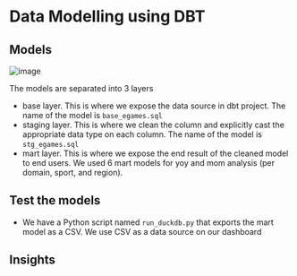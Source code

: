 # Data Modelling using DBT

## Models

![image](https://github.com/user-attachments/assets/5b7b97fa-bc14-46d3-8b40-4940cde974af)

The models are separated into 3 layers
- base layer. This is where we expose the data source in dbt project. The name of the model is `base_egames.sql`
- staging layer. This is where we clean the column and explicitly cast the appropriate data type on each column. The name of the model is `stg_egames.sql`
- mart layer. This is where we expose the end result of the cleaned model to end users. We used 6 mart models for yoy and mom analysis (per domain, sport, and region). 

## Test the models
- We have a Python script named `run_duckdb.py` that exports the mart model as a CSV. We use CSV as a data source on our dashboard

## Insights


